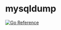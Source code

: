 # mysqldump
[![Go Reference](https://pkg.go.dev/badge/github.com/alextanhongpin/testdump/mysqldump.svg)](https://pkg.go.dev/github.com/alextanhongpin/testdump/mysqldump)
